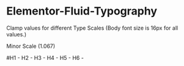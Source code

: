 # Elementor-Fluid-Typography
Clamp values for different Type Scales (Body font size is 16px for all values.)

Minor Scale (1.067)

#H1 - 
H2 - 
H3 - 
H4 - 
H5 - 
H6 - 
